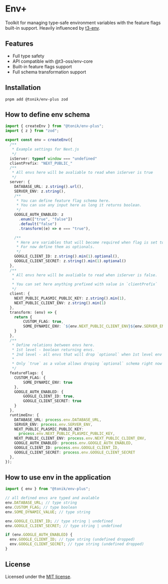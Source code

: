 # Env+

Toolkit for managing type-safe environment variables with the feature flags built-in support. Heavily influenced by [t3-env](https://github.com/t3-oss/t3-env).

## Features

- Full type safety
- API compatible with @t3-oss/env-core
- Built-in feature flags support
- Full schema transformation support

## Installation

```
pnpm add @tonik/env-plus zod
```

## How to define env schema

```ts
import { createEnv } from "@tonik/env-plus";
import { z } from "zod";

export const env = createEnv({
  /**
   * Example settings for Next.js
   */
  isServer: typeof window === "undefined"
  clientPrefix: "NEXT_PUBLIC_"
  /**
   * All envs here will be avaliable to read when isServer is true
   */
  server: {
    DATABASE_URL: z.string().url(),
    SERVER_ENV: z.string(),
    /**
     * You can define feature flag schema here.
     * You can use any input here as long it returns boolean.
     */
    GOOGLE_AUTH_ENABLED: z
      .enum(["true", "false"])
      .default("false")
      .transform((e) => e === "true"),

    /**
     * Here are variables that will become required when flag is set to "true".
     * For now define them as optionals.
     */
    GOOGLE_CLIENT_ID: z.string().min(1).optional(),
    GOOGLE_CLIENT_SECRET: z.string().min(1).optional()
  },
  /**
   * All envs here will be avaliable to read when isServer is false.
   *
   * You can set here anything prefixed with value in `clientPrefix`
   */
  client: {
    NEXT_PUBLIC_PLASMIC_PUBLIC_KEY: z.string().min(1),
    NEXT_PUBLIC_CLIENT_ENV: z.string().min(1)
  },
  transform: (env) => {
    return {
        CUSTOM_FLAG: true,
        SOME_DYNAMIC_ENV: `${env.NEXT_PUBLIC_CLIENT_ENV}${env.SERVER_ENV}`
    }
  },
  /**
   * Define relations between envs here.
   * 1st level - boolean returning envs.
   * 2nd level - all envs that will drop `optional` when 1st level env is set to true.
   *
   * Only `true` as a value allows droping `optional` schema right now
   */
  featureFlags: {
    CUSTOM_FLAG: {
        SOME_DYNAMIC_ENV: true
    },
    GOOGLE_AUTH_ENABLED: {
        GOOGLE_CLIENT_ID: true,
        GOOGLE_CLIENT_SECRET: true
    }
  },
  runtimeEnv: {
    DATABASE_URL: process.env.DATABASE_URL,
    SERVER_ENV: process.env.SERVER_ENV,
    NEXT_PUBLIC_PLASMIC_PUBLIC_KEY:
      process.env.NEXT_PUBLIC_PLASMIC_PUBLIC_KEY,
    NEXT_PUBLIC_CLIENT_ENV: process.env.NEXT_PUBLIC_CLIENT_ENV,
    GOOGLE_AUTH_ENABLED: process.env.GOOGLE_AUTH_ENABLED,
    GOOGLE_CLIENT_ID: process.env.GOOGLE_CLIENT_ID,
    GOOGLE_CLIENT_SECRET: process.env.GOOGLE_CLIENT_SECRET
  },
});
```

## How to use env in the application

```ts
import { env } from "@tonik/env-plus";

// all defined envs are typed and avalable
env.DATABASE_URL; // type string
env.CUSTOM_FLAG; // type boolean
env.SOME_DYNAMIC_VALUE; // type string

env.GOOGLE_CLIENT_ID; // type string | undefined
env.GOOGLE_CLIENT_SECRET; // type string | undefined

if (env.GOOGLE_AUTH_ENABLED) {
  env.GOOGLE_CLIENT_ID; // type string (undefined dropped)
  env.GOOGLE_CLIENT_SECRET; // type string (undefined dropped)
}
```

## License

Licensed under the [MIT license](https://github.com/tonik/env-plus/blob/main/LICENSE).